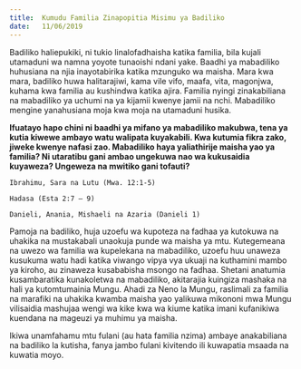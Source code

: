 ```yaml
---
title:  Kumudu Familia Zinapopitia Misimu ya Badiliko
date:   11/06/2019
---
```


Badiliko haliepukiki, ni tukio linalofadhaisha katika familia, bila kujali utamaduni wa namna yoyote tunaoishi ndani yake. Baadhi ya mabadiliko huhusiana na njia inayotabirika katika mzunguko wa maisha. Mara kwa mara, badiliko huwa halitarajiwi, kama vile vifo, maafa, vita, magonjwa, kuhama kwa familia au kushindwa katika ajira. Familia nyingi zinakabiliana na mabadiliko ya uchumi na ya kijamii kwenye jamii na nchi. Mabadiliko mengine yanahusiana moja kwa moja na utamaduni husika.

**Ifuatayo hapo chini ni baadhi ya mifano ya mabadiliko makubwa, tena ya kutia kiwewe ambayo watu walipata kuyakabili. Kwa kutumia fikra zako, jiweke kwenye nafasi zao. Mabadiliko haya yaliathirije maisha yao ya familia? Ni utaratibu gani ambao ungekuwa nao wa kukusaidia kuyaweza? Ungeweza na mwitiko gani tofauti?**

`Ibrahimu, Sara na Lutu (Mwa. 12:1-5)`

`Hadasa (Esta 2:7 – 9)`

`Danieli, Anania, Mishaeli na Azaria (Danieli 1)`

Pamoja na badiliko, huja uzoefu wa kupoteza na fadhaa ya kutokuwa na uhakika na mustakabali unaokuja punde wa maisha ya mtu. Kutegemeana na uwezo wa familia wa kupelekana na mabadiliko, uzoefu huu unaweza kusukuma watu hadi katika viwango vipya vya ukuaji na kuthamini mambo ya kiroho, au zinaweza kusababisha msongo na fadhaa. Shetani anatumia kusambaratika kunakoletwa na mabadiliko, akitarajia kuingiza mashaka na hali ya kutomtumainia Mungu. Ahadi za Neno la Mungu, raslimali za familia na marafiki na uhakika kwamba maisha yao yalikuwa mikononi mwa Mungu vilisaidia mashujaa wengi wa kike kwa wa kiume katika imani kufanikiwa kuendana na mageuzi ya muhimu ya maisha.

Ikiwa unamfahamu mtu fulani (au hata familia nzima) ambaye anakabiliana na badiliko la kutisha, fanya jambo fulani kivitendo ili kuwapatia msaada na kuwatia moyo.